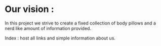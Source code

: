 # Our vision : 

In this project we strive to create a fixed collection of body pillows and a nerd like amount of information provided.
  
Index : host all links and simple information about us.  
